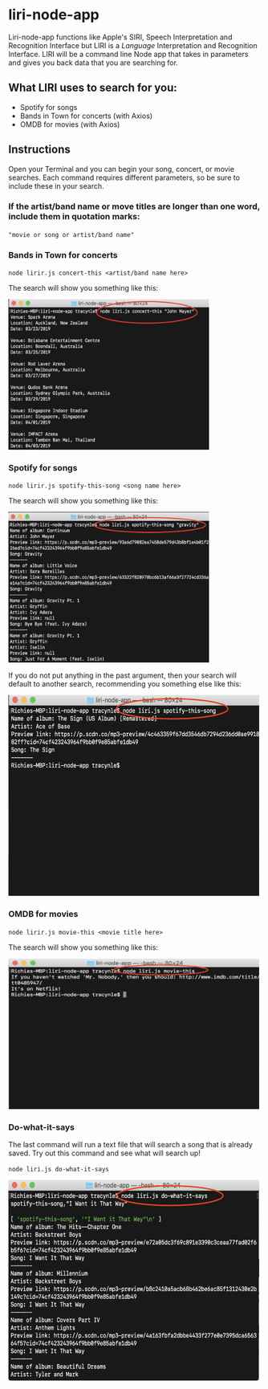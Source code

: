 # liri-node-app
Liri-node-app functions like Apple's SIRI, Speech Interpretation and Recognition Interface but LIRI is a *Language* Interpretation and Recognition Interface. LIRI will be a command line Node app that takes in parameters and gives you back data that you are searching for.

## What LIRI uses to search for you:
- Spotify for songs
- Bands in Town for concerts (with Axios)
- OMDB for movies  (with Axios)

## Instructions 
Open your Terminal and you can begin your song, concert, or movie searches. Each command requires different parameters, so be sure to include these in your search. 

### If the artist/band name or move titles are longer than one word, include them in quotation marks:
`"movie or song or artist/band name"`

### Bands in Town for concerts
`node lirir.js concert-this <artist/band name here> `

The search will show you something like this:

<img src="images/concert-this.png" width="400" height="300">

### Spotify for songs
`node lirir.js spotify-this-song <song name here> `

The search will show you something like this:

<img src="images/spotify-this-song.png" width="400" height="300">

If you do not put anything in the past argument, then your search will default to another search, recommending you something else like this:

<img src="images/spotify-this-song-no-input.png" width="500" height="400">


### OMDB for movies 
`node lirir.js movie-this <movie title here> `

The search will show you something like this:

<img src="images/movie-this-no-input.png" width="500" height="300">

### Do-what-it-says
The last command will run a text file that will search a song that is already saved. Try out this command and see what will search up! 

`node liri.js do-what-it-says`

<img src="images/do-what-it-says.png" width="500" height="400">


